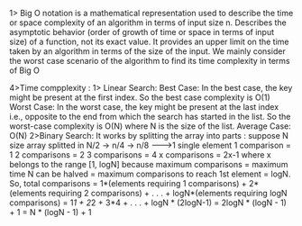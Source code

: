 1>  Big O notation is a mathematical representation used to describe the time or space complexity of an algorithm in terms of input size n.
    Describes the asymptotic behavior (order of growth of time or space in terms of input size) of a function, not its exact value.
    It provides an upper limit on the time taken by an algorithm in terms of the size of the input. We mainly consider the worst case scenario of the algorithm to find its time complexity in terms of Big O

4>Time compplexity :
    1> Linear Search:
        Best Case: In the best case, the key might be present at the first index. So the best case complexity is O(1)
        Worst Case: In the worst case, the key might be present at the last index i.e., opposite to the end from which the search has started in the list. So the worst-case complexity is O(N) where N is the size of the list.
        Average Case: O(N)
    2>Binary Search:
        It works by splitting the array into parts : suppose N size array splitted in N/2 -> n/4 -> n/8 --->1 single element
         1 comparison = 1
        2 comparisons = 2
        3 comparisons = 4
        x comparisons = 2x-1 where x belongs to the range [1, logN] because maximum comparisons = maximum time N can be halved = maximum comparisons to reach 1st element = logN.
        So, total comparisons
        = 1*(elements requiring 1 comparisons) + 2*(elements requiring 2 comparisons) + . . . + logN*(elements requiring logN comparisons)
            = 1*1 + 2*2 + 3*4 + . . . + logN * (2logN-1)
                = 2logN * (logN - 1) + 1
                        = N * (logN - 1) + 1